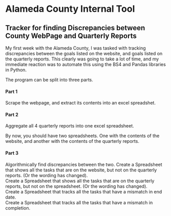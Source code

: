 # Alameda County Internal Tool 
## Tracker for finding Discrepancies between County WebPage and Quarterly Reports

My first week with the Alameda County, I was tasked with tracking discrepancies between the goals listed on the website, 
and goals listed on the quarterly reports. This clearly was going to take a lot of time, and my immediate reaction was to automate this using the BS4 and Pandas libraries in Python. 

The program can be split into three parts. 

#### Part 1 
Scrape the webpage, and extract its contents into an excel spreadshet. 

#### Part 2 
Aggregate all 4 quarterly reports into one excel spreadsheet. 

By now, you should have two spreadsheets. One with the contents of the website, and another with the contents of the quarterly reports. 

#### Part 3 
Algorithmically find discrepancies between the two. 
Create a Spreadsheet that shows all the tasks that are on the website, but not on the quarterly reports. (Or the wording has changed).  
Create a Spreadsheet that shows all the tasks that are on the quarterly reports, but not on the spreadsheet. (Or the wording has changed).  
Create a Spreadsheet that tracks all the tasks that have a mismatch in end date.   
Create a Spreadsheet that tracks all the tasks that have a mismatch in completion.  


